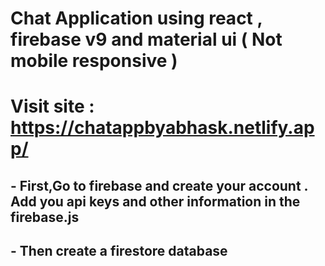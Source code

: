 # Chat Application using react , firebase v9 and material ui ( Not mobile responsive )

# Visit site : https://chatappbyabhask.netlify.app/

## - First,Go to firebase and create your account . Add you api keys and other information in the firebase.js
## - Then create a firestore database
